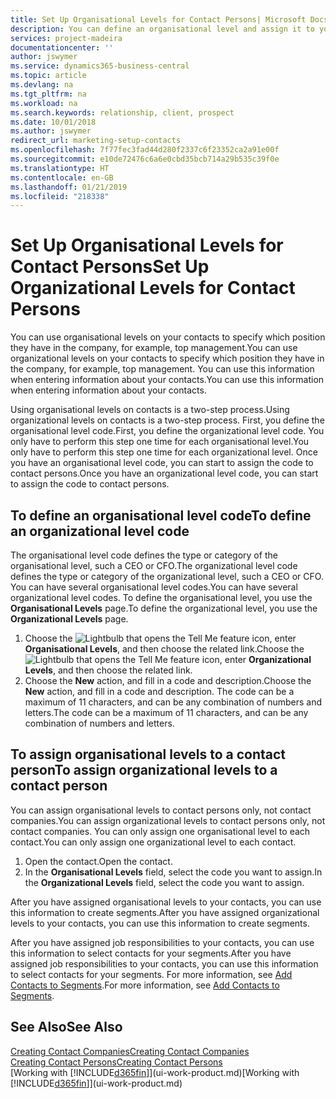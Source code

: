 ```yaml
---
title: Set Up Organisational Levels for Contact Persons| Microsoft Docs
description: You can define an organisational level and assign it to your contact to indicate the position they have in their company, for example, top management.
services: project-madeira
documentationcenter: ''
author: jswymer
ms.service: dynamics365-business-central
ms.topic: article
ms.devlang: na
ms.tgt_pltfrm: na
ms.workload: na
ms.search.keywords: relationship, client, prospect
ms.date: 10/01/2018
ms.author: jswymer
redirect_url: marketing-setup-contacts
ms.openlocfilehash: 7f77fec3fad44d280f2337c6f23352ca2a91e00f
ms.sourcegitcommit: e10de72476c6a6e0cbd35bcb714a29b535c39f0e
ms.translationtype: HT
ms.contentlocale: en-GB
ms.lasthandoff: 01/21/2019
ms.locfileid: "218338"
---
```

# <a name="set-up-organizational-levels-for-contact-persons"></a><span data-ttu-id="cf5de-103">Set Up Organisational Levels for Contact Persons</span><span class="sxs-lookup"><span data-stu-id="cf5de-103">Set Up Organizational Levels for Contact Persons</span></span>
<span data-ttu-id="cf5de-104">You can use organisational levels on your contacts to specify which position they have in the company, for example, top management.</span><span class="sxs-lookup"><span data-stu-id="cf5de-104">You can use organizational levels on your contacts to specify which position they have in the company, for example, top management.</span></span> <span data-ttu-id="cf5de-105">You can use this information when entering information about your contacts.</span><span class="sxs-lookup"><span data-stu-id="cf5de-105">You can use this information when entering information about your contacts.</span></span>

<span data-ttu-id="cf5de-106">Using organisational levels on contacts is a two-step process.</span><span class="sxs-lookup"><span data-stu-id="cf5de-106">Using organizational levels on contacts is a two-step process.</span></span> <span data-ttu-id="cf5de-107">First, you define the organisational level code.</span><span class="sxs-lookup"><span data-stu-id="cf5de-107">First, you define the organizational level code.</span></span> <span data-ttu-id="cf5de-108">You only have to perform this step one time for each organisational level.</span><span class="sxs-lookup"><span data-stu-id="cf5de-108">You only have to perform this step one time for each organizational level.</span></span> <span data-ttu-id="cf5de-109">Once you have an organisational level code, you can start to assign the code to contact persons.</span><span class="sxs-lookup"><span data-stu-id="cf5de-109">Once you have an organizational level code, you can start to assign the code to contact persons.</span></span>

## <a name="to-define-an-organizational-level-code"></a><span data-ttu-id="cf5de-110">To define an organisational level code</span><span class="sxs-lookup"><span data-stu-id="cf5de-110">To define an organizational level code</span></span>
<span data-ttu-id="cf5de-111">The organisational level code defines the type or category of the organisational level, such a CEO  or CFO.</span><span class="sxs-lookup"><span data-stu-id="cf5de-111">The organizational level code defines the type or category of the organizational level, such a CEO  or CFO.</span></span> <span data-ttu-id="cf5de-112">You can have several organisational level codes.</span><span class="sxs-lookup"><span data-stu-id="cf5de-112">You can have several organizational level codes.</span></span> <span data-ttu-id="cf5de-113">To define the organisational level, you use the **Organisational Levels** page.</span><span class="sxs-lookup"><span data-stu-id="cf5de-113">To define the organizational level, you use the **Organizational Levels** page.</span></span>

1. <span data-ttu-id="cf5de-114">Choose the ![Lightbulb that opens the Tell Me feature](media/ui-search/search_small.png "Tell me what you want to do") icon, enter **Organisational Levels**, and then choose the related link.</span><span class="sxs-lookup"><span data-stu-id="cf5de-114">Choose the ![Lightbulb that opens the Tell Me feature](media/ui-search/search_small.png "Tell me what you want to do") icon, enter **Organizational Levels**, and then choose the related link.</span></span>
2. <span data-ttu-id="cf5de-115">Choose the **New** action, and fill in a code and description.</span><span class="sxs-lookup"><span data-stu-id="cf5de-115">Choose the **New** action, and fill in a code and description.</span></span> <span data-ttu-id="cf5de-116">The code can be a maximum of 11 characters, and can be any combination of numbers and letters.</span><span class="sxs-lookup"><span data-stu-id="cf5de-116">The code can be a maximum of 11 characters, and can be any combination of numbers and letters.</span></span>

## <a name="to-assign-organizational-levels-to-a-contact-person"></a><span data-ttu-id="cf5de-117">To assign organisational levels to a contact person</span><span class="sxs-lookup"><span data-stu-id="cf5de-117">To assign organizational levels to a contact person</span></span>
<span data-ttu-id="cf5de-118">You can assign organisational levels to contact persons only, not contact companies.</span><span class="sxs-lookup"><span data-stu-id="cf5de-118">You can assign organizational levels to contact persons only, not contact companies.</span></span> <span data-ttu-id="cf5de-119">You can only assign one organisational level to each contact.</span><span class="sxs-lookup"><span data-stu-id="cf5de-119">You can only assign one organizational level to each contact.</span></span>

1. <span data-ttu-id="cf5de-120">Open the contact.</span><span class="sxs-lookup"><span data-stu-id="cf5de-120">Open the contact.</span></span>
2. <span data-ttu-id="cf5de-121">In the **Organisational Levels** field, select the code you want to assign.</span><span class="sxs-lookup"><span data-stu-id="cf5de-121">In the **Organizational Levels** field, select the code you want to assign.</span></span>

<span data-ttu-id="cf5de-122">After you have assigned organisational levels to your contacts, you can use this information to create segments.</span><span class="sxs-lookup"><span data-stu-id="cf5de-122">After you have assigned organizational levels to your contacts, you can use this information to create segments.</span></span>

<span data-ttu-id="cf5de-123">After you have assigned job responsibilities to your contacts, you can use this information to select contacts for your segments.</span><span class="sxs-lookup"><span data-stu-id="cf5de-123">After you have assigned job responsibilities to your contacts, you can use this information to select contacts for your segments.</span></span> <span data-ttu-id="cf5de-124">For more information, see [Add Contacts to Segments](marketing-add-contact-segment.md).</span><span class="sxs-lookup"><span data-stu-id="cf5de-124">For more information, see [Add Contacts to Segments](marketing-add-contact-segment.md).</span></span>

## <a name="see-also"></a><span data-ttu-id="cf5de-125">See Also</span><span class="sxs-lookup"><span data-stu-id="cf5de-125">See Also</span></span>
[<span data-ttu-id="cf5de-126">Creating Contact Companies</span><span class="sxs-lookup"><span data-stu-id="cf5de-126">Creating Contact Companies</span></span>](marketing-create-contact-companies.md)  
[<span data-ttu-id="cf5de-127">Creating Contact Persons</span><span class="sxs-lookup"><span data-stu-id="cf5de-127">Creating Contact Persons</span></span>](marketing-create-contact-persons.md)  
<span data-ttu-id="cf5de-128">[Working with [!INCLUDE[d365fin](includes/d365fin_md.md)]](ui-work-product.md)</span><span class="sxs-lookup"><span data-stu-id="cf5de-128">[Working with [!INCLUDE[d365fin](includes/d365fin_md.md)]](ui-work-product.md)</span></span>  
